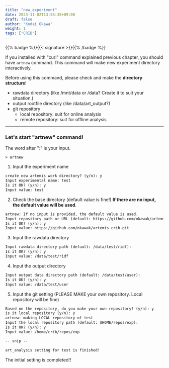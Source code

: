 ```yaml
---
title: "new_experiment"
date: 2023-11-02T13:58:35+09:00
draft: false
author: "Kodai Okawa"
weight: 1
tags: ["CRIB"]
---
```


{{% badge %}}{{< signature >}}{{% /badge %}}

If you installed with "curl" command explained previous chapter, you should have `artnew` command.
This command will make new experiment directory interactively.

Before using this command, please check and make the **directory structure**!

- rawdata directory (like /mnt/data or /data? Create it to suit your situation.)
- output rootfile directory (like /data/art_output?)
- git repository
  - local repository: suit for online analysis
  - remote repository: suit for offline analysis


---

### Let's start "artnew" command!
The word after ":" is your input.

```shell { wrap="false" }
> artnew
```

1. Input the experiment name

```txt { wrap="false" }
create new artemis work directory? (y/n): y
Input experimental name: test
Is it OK? (y/n): y
Input value: test
```

2. Check the base directory (default value is fine!)
**If there are no input, the default value will be used**.

```txt { wrap="false" }
artnew: If no input is provided, the default value is used.
Input repository path or URL (default: https://github.com/okawak/artemis_crib.git):
Is it OK? (y/n): y
Input value: https://github.com/okawak/artemis_crib.git
```

3. Input the rawdata directory

```txt { wrap="false" }
Input rawdata directory path (default: /data/test/ridf):
Is it OK? (y/n): y
Input value: /data/test/ridf
```

4. Input the output directory

```txt { wrap="false" }
Input output data directory path (default: /data/test/user):
Is it OK? (y/n): y
Input value: /data/test/user
```

5. Input the git setting (PLEASE MAKE your own repository. Local repository will be fine)

```txt { wrap="false" }
Based on the repository, do you make your own repository? (y/n): y
is it local repository (y/n): y
artnew: making LOCAL repository of test
Input the local repository path (default: $HOME/repos/exp):
Is it OK? (y/n): y
Input value: /home/crib/repos/exp

-- snip --

art_analysis setting for test is finished!
```

The initial setting is completed!!

